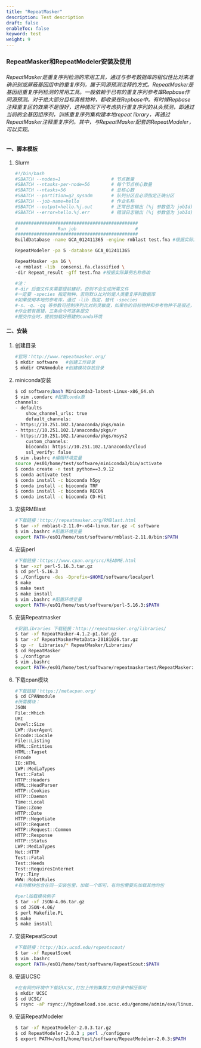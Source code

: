 ```yaml
---
title: "RepeatMasker"
description: Test description
draft: false
enableToc: false
keyword: test
weight: 9
---
```


### RepeatMasker和RepeatModeler安装及使用

###### RepeatMasker是重复序列检测的常用工具，通过与参考数据库的相似性比对来准确识别或屏蔽基因组中的重复序列，属于同源预测注释的方式。RepeatMasker是基因组重复序列检测的常用工具。一般依赖于已有的重复序列参考库Repbase作同源预测。对于绝大部分目标真核物种，都收录在Repbase中。有时候Repbase注释重复区的效果不是很好，这种情况下可考虑执行重复序列的从头预测，即通过当前的全基因组序列，训练重复序列集构建本地repeat library，再通过RepeatMasker注释重复序列。其中，与RepeatMasker配套的RepeatModeler，可以实现。

#### 一、脚本模板
1. Slurm
    ```bash
    #!/bin/bash
    #SBATCH --nodes=1                   # 节点数量
    #SBATCH --ntasks-per-node=56        # 每个节点核心数量
    #SBATCH --ntasks=56                 # 总核心数
    #SBATCH --partition=g2_sysadm       # 队列分区且必须指定正确分区
    #SBATCH --job-name=hello            # 作业名称
    #SBATCH --output=hello.%j.out       # 正常日志输出 (%j 参数值为 jobId)
    #SBATCH --error=hello.%j.err        # 错误日志输出 (%j 参数值为 jobId)

    ##############################################
    #               Run job                      #
    ##############################################
    BuildDatabase -name GCA_012411365 -engine rmblast test.fna #根据实际算例名称修改

    RepeatModeler -pa 5 -database GCA_012411365

    RepeatMasker -pa 16 \
    -e rmblast -lib  consensi.fa.classified \
    -dir Repeat_result -gff test.fna #根据实际算例名称修改
    ```

    ```bash
    #注：
    #-dir 后面文件夹需要提前建好，否则不会生成所需文件
    #一定要 -species 指定物种，否则默认比对的是人类重复序列数据库
    #如果使用本地的参考库，通过 -lib 指定，替代 -species
    #-s、-q、-qq 等参数可控制序列比对的灵敏度，如果你的目标物种和参考物种不是很近，可能需要提升灵敏度
    #作业若有报错，三条命令可逐条提交
    #提交作业时，提前加载好搭建的conda环境
    ```

#### 二、安装

1. 创建目录

    ```bash
    #官网：http://www.repeatmasker.org/
    $ mkdir software   #创建工作目录
    $ mkdir CPANmodule #创建模块存放目录
    ```

2. miniconda安装

    ```bash
    $ cd software;bash Miniconda3-latest-Linux-x86_64.sh
    $ vim .condarc #配置conda源
    channels:
    - defaults
        show_channel_urls: true
        default_channels:
    - https://10.251.102.1/anaconda/pkgs/main
    - https://10.251.102.1/anaconda/pkgs/r
    - https://10.251.102.1/anaconda/pkgs/msys2
        custom_channels:
        bioconda: https://10.251.102.1/anaconda/cloud
        ssl_verify: false
    $ vim .bashrc #编辑环境变量
    source /es01/home/test/software/miniconda3/bin/activate
    $ conda create -n test python==3.9.12
    $ conda activate test
    $ conda install -c bioconda h5py
    $ conda install -c bioconda TRF
    $ conda install -c bioconda RECON
    $ conda install -c bioconda CD-Hit
    ```

3. 安装RMBlast

    ```bash
    #下载链接：http://repeatmasker.org/RMBlast.html
    $ tar -xf rmblast-2.11.0+-x64-linux.tar.gz -C software
    $ vim .bashrc #配置环境变量
    export PATH=/es01/home/test/software/rmblast-2.11.0/bin:$PATH
    ```

4. 安装perl

    ```bash
    #下载链接：https://www.cpan.org/src/README.html
    $ tar -xzf perl-5.16.3.tar.gz
    $ cd perl-5.16.3
    $ ./Configure -des -Dprefix=$HOME/software/localperl
    $ make
    $ make test
    $ make install
    $ vim .bashrc #配置环境变量
    export PATH=/es01/home/test/software/perl-5.16.3:$PATH
    ```

5. 安装Repeatmasker

    ```bash
    #安装Libraries 下载链接：http://repeatmasker.org/libraries/
    $ tar -xf RepeatMasker-4.1.2-p1.tar.gz
    $ tar -xf RepeatMaskerMetaData-20181026.tar.gz
    $ cp -r  Libraries/* RepeatMasker/Libraries/
    $ cd RepeatMasker
    $ ./configrue
    $ vim .bashrc
    export PATH=/es01/home/test/software/repeatmaskertest/RepeatMasker:$PATH
    ```

6. 下载cpan模块

    ```bash
    #下载链接：https://metacpan.org/
    $ cd CPANmodule
    #所需模块：
    JSON
    File::Which
    URI
    Devel::Size
    LWP::UserAgent
    Encode::Locale 
    File::Listing 
    HTML::Entities
    HTML::Tagset 
    Encode
    IO::HTML
    LWP::MediaTypes
    Test::Fatal
    HTTP::Headers
    HTML::HeadParser 
    HTTP::Cookies 
    HTTP::Daemon
    Time::Local
    Time::Zone
    HTTP::Date 
    HTTP::Negotiate 
    HTTP::Request 
    HTTP::Request::Common 
    HTTP::Response 
    HTTP::Status
    LWP::MediaTypes 
    Net::HTTP
    Test::Fatal 
    Test::Needs 
    Test::RequiresInternet 
    Try::Tiny 
    WWW::RobotRules
    #有的模块包含在同一安装包里，加载一个即可，有的包需要先加载其他的包

    #perl加载模块例子
    $ tar -xf JSON-4.06.tar.gz
    $ cd JSON-4.06/
    $ perl Makefile.PL
    $ make
    $ make install
    ```

7. 安装RepeatScout

    ```bash
    #下载链接：http://bix.ucsd.edu/repeatscout/
    $ tar -xf RepeatScout
    $ vim .bashrc
    export PATH=/es01/home/test/software/RepeatScout:$PATH
    ```

8. 安装UCSC

    ```bash
    #在有网的环境中下载好UCSC,打包上传到集群工作目录中解压即可
    $ mkdir UCSC
    $ cd UCSC/
    $ rsync -aP rsync://hgdownload.soe.ucsc.edu/genome/admin/exe/linux.x86_64/ ./
    ```

9. 安装RepeatModeler

    ```bash
    $ tar -xf RepeatModeler-2.0.3.tar.gz
    $ cd RepeatModeler-2.0.3 ; perl ./configure
    $ export PATH=/es01/home/test/software/RepeatModeler-2.0.3:$PATH
    ```

